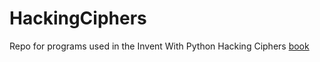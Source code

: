 HackingCiphers
==============

Repo for programs used in the Invent With Python Hacking Ciphers [book](http://inventwithpython.com/hacking/)

